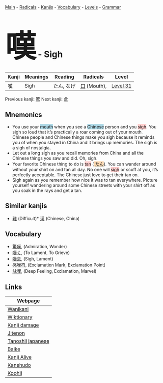 <style> bigfont {font-size: 100px}</style>
[Main](../README.md) -
[Radicals](../radicals.md) -
[Kanjis](../kanjis.md) -
[Vocabulary](../vocabulary.md) -
[Levels](../levels.md) -
[Grammar](../grammar.md)
# <bigfont> 嘆</bigfont> - Sigh 

| Kanji | Meanings | Reading | Radicals | Level |
| --- | --- | --- | --- | --- |
| 嘆 | Sigh | たん, なげ | [口](../radicals/口.md) (Mouth),  | [Level 31](../levels/wk_level31.md) |

Previous kanji: [驚](驚.md) Next kanji: [倉](倉.md) 

## Mnemonics
 * You use your <span style="background-color:#ADD8E6"> mouth</span> when you see a <span style="background-color:#ADD8E6"> Chinese</span> person and you <span style="background-color:#ffcccb"> sigh</span>. You sigh so loud that it’s practically a roar coming out of your mouth. Chinese people and Chinese things make you sigh because it reminds you of when you stayed in China and it brings up memories. The sigh is a sigh of nostalgia.
* Let out a long sigh as you recall memories from China and all the Chinese things you saw and did. Oh, sigh.
* Your favorite Chinese thing to do is <span style="background-color:#ffcccb"> tan</span> (<span style="background-color:#fed8b1"> [たん](https://jisho.org/search/たん)</span>). You can wander around without your shirt on and tan all day. No one will <span style="background-color:#ffcccb"> sigh</span> or scoff at you, it’s perfectly acceptable. The Chinese just love to get their tan on.
* Sigh again as you remember how nice it was to tan everywhere. Picture yourself wandering around some Chinese streets with your shirt off as you soak in the rays and get a tan.


## Similar kanjis
 * [難](難.md) (Difficult)* [漢](漢.md) (Chinese, China)


## Vocabulary
 * [驚嘆](../vocabulary/嘆.md), (Admiration, Wonder)
* [嘆く](../vocabulary/嘆.md), (To Lament, To Grieve)
* [嘆息](../vocabulary/嘆.md), (Sigh, Lament)
* [感嘆符](../vocabulary/嘆.md), (Exclamation Mark, Exclamation Point)
* [詠嘆](../vocabulary/嘆.md), (Deep Feeling, Exclamation, Marvel)



## Links 

| Webpage |
| --- |
| [Wanikani          ](https://www.wanikani.com/kanji/嘆) |
| [Wiktionary        ](https://en.wiktionary.org/wiki/嘆) |
| [Kanji damage      ](http://www.kanjidamage.com/kanji/search?utf8=✓&q=嘆) |
| [Jitenon           ](https://jitenon.com/kanji/嘆) |
| [Tanoshii japanese ](https://www.tanoshiijapanese.com/dictionary/kanji.cfm?k=嘆) |
| [Baike             ](https://baike.baidu.com/item/嘆) |
| [Kanji Alive       ](https://app.kanjialive.com/嘆) |
| [Kanshudo          ](https://www.kanshudo.com/searchmn?q=嘆) |
| [Koohii            ](https://kanji.koohii.com/study/kanji/嘆) |
